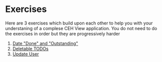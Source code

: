 # Exercises

Here are 3 exercises which build upon each other to help you with your understaning of a complese CEH View application.
You do not need to do the exercises in order but they are progressively harder

1. [Date "Done" and "Outstanding"](/exercises/exercise-1.md)
2. [Deletable TODOs](/exercises/exercise-2.md)
3. [Update User](/exercises/exercise-3.md)
